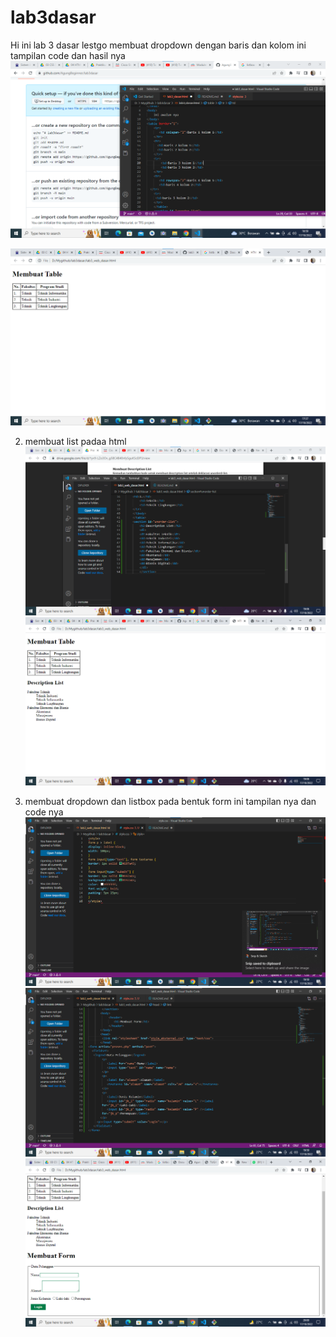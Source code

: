 # lab3dasar
Hi ini lab 3 dasar
lestgo
membuat dropdown dengan baris dan kolom ini tampilan code dan hasil nya
![gambar 1](screenshot/ss1.png)

![gambar 2](screenshot/ss2.png)

2. membuat list padaa html
![gambar 3](screenshot/ss3.png)
![gambar 4](screenshot/ss4.png)

3. membuat dropdown dan listbox pada bentuk form 
ini tampilan nya dan code nya
![gambar 4](screenshot/ss5.png)
![gambar 4](screenshot/ss6.png)
![gambar 4](screenshot/ss7.png)